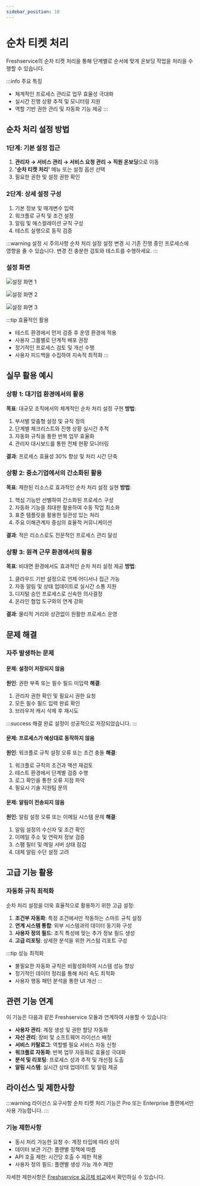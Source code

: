 ```yaml
---
sidebar_position: 10
---
```


# 순차 티켓 처리

Freshservice의 순차 티켓 처리을 통해 단계별로 순서에 맞게 온보딩 작업을 처리을 수행할 수 있습니다.

:::info 주요 특징
- 체계적인 프로세스 관리로 업무 효율성 극대화
- 실시간 진행 상황 추적 및 모니터링 지원
- 역할 기반 권한 관리 및 자동화 기능 제공
:::

## 순차 처리 설정 방법

### 1단계: 기본 설정 접근

1. **관리자 → 서비스 관리 → 서비스 요청 관리 → 직원 온보딩**으로 이동
2. **'순차 티켓 처리'** 메뉴 또는 설정 옵션 선택
3. 필요한 권한 및 설정 권한 확인

### 2단계: 상세 설정 구성

1. 기본 정보 및 매개변수 입력
2. 워크플로 규칙 및 조건 설정
3. 알림 및 에스컬레이션 규칙 구성
4. 테스트 실행으로 동작 검증

:::warning 설정 시 주의사항
순차 처리 설정 설정 변경 시 기존 진행 중인 프로세스에 영향을 줄 수 있습니다. 변경 전 충분한 검토와 테스트를 수행하세요.
:::

### 설정 화면

![설정 화면 1](https://s3.amazonaws.com/cdn.freshdesk.com/data/helpdesk/attachments/production/50004707286/original/E-ShmocW4lD4gWD609ooxHuYs1uZOgw0Og.png?1644316846)

![설정 화면 2](https://s3.amazonaws.com/cdn.freshdesk.com/data/helpdesk/attachments/production/50004707289/original/BLO_uI0JSimpoSph9KJmWgitpB8wJSxTTA.png?1644316852)

![설정 화면 3](https://s3.amazonaws.com/cdn.freshdesk.com/data/helpdesk/attachments/production/50004707287/original/fzjc_7wWfmQOHAqwt93ymDq8hN3gzluRyA.png?1644316848)



:::tip 효율적인 활용
- 테스트 환경에서 먼저 검증 후 운영 환경에 적용
- 사용자 그룹별로 단계적 배포 권장  
- 정기적인 프로세스 검토 및 개선 수행
- 사용자 피드백을 수집하여 지속적 최적화
:::

## 실무 활용 예시

### 상황 1: 대기업 환경에서의 활용
**목표**: 대규모 조직에서의 체계적인 순차 처리 설정 구현
**방법**: 
1. 부서별 맞춤형 설정 및 규칙 정의
2. 단계별 체크리스트와 진행 상황 실시간 추적
3. 자동화 규칙을 통한 반복 업무 효율화
4. 관리자 대시보드를 통한 전체 현황 모니터링

**결과**: 프로세스 효율성 30% 향상 및 처리 시간 단축

### 상황 2: 중소기업에서의 간소화된 활용
**목표**: 제한된 리소스로 효과적인 순차 처리 설정 실현
**방법**:
1. 핵심 기능만 선별하여 간소화된 프로세스 구성
2. 자동화 기능을 최대한 활용하여 수동 작업 최소화
3. 표준 템플릿을 활용한 일관성 있는 처리
4. 주요 이해관계자 중심의 효율적 커뮤니케이션

**결과**: 적은 리소스로도 전문적인 프로세스 관리 달성

### 상황 3: 원격 근무 환경에서의 활용
**목표**: 비대면 환경에서도 효과적인 순차 처리 설정 제공
**방법**:
1. 클라우드 기반 설정으로 언제 어디서나 접근 가능
2. 자동 알림 및 상태 업데이트로 실시간 소통 지원
3. 디지털 승인 프로세스로 신속한 의사결정
4. 온라인 협업 도구와의 연계 강화

**결과**: 물리적 거리와 상관없이 원활한 프로세스 운영

## 문제 해결

### 자주 발생하는 문제

#### 문제: 설정이 저장되지 않음
**원인**: 권한 부족 또는 필수 필드 미입력
**해결**: 
1. 관리자 권한 확인 및 필요시 권한 요청
2. 모든 필수 필드 입력 완료 확인
3. 브라우저 캐시 삭제 후 재시도

:::success 해결 완료
설정이 성공적으로 저장되었습니다.
:::

#### 문제: 프로세스가 예상대로 동작하지 않음
**원인**: 워크플로 규칙 설정 오류 또는 조건 충돌
**해결**:
1. 워크플로 규칙의 조건과 액션 재검토
2. 테스트 환경에서 단계별 검증 수행
3. 로그 확인을 통한 오류 지점 파악
4. 필요시 기술 지원팀 문의

#### 문제: 알림이 전송되지 않음
**원인**: 알림 설정 오류 또는 이메일 시스템 문제
**해결**: 
1. 알림 설정의 수신자 및 조건 확인
2. 이메일 주소 및 연락처 정보 검증
3. 스팸 필터 및 메일 서버 상태 점검
4. 대체 알림 수단 설정 고려

## 고급 기능 활용

### 자동화 규칙 최적화

순차 처리 설정을 더욱 효율적으로 활용하기 위한 고급 설정:

1. **조건부 자동화**: 특정 조건에서만 작동하는 스마트 규칙 설정
2. **연계 시스템 통합**: 외부 시스템과의 데이터 동기화 구성
3. **사용자 정의 필드**: 조직 특성에 맞는 추가 정보 필드 생성
4. **고급 리포팅**: 상세한 분석을 위한 커스텀 리포트 구성

:::tip 성능 최적화
- 불필요한 자동화 규칙은 비활성화하여 시스템 성능 향상
- 정기적인 데이터 정리를 통해 처리 속도 최적화
- 사용자 행동 패턴 분석을 통한 UI 개선
:::

## 관련 기능 연계

이 기능은 다음과 같은 Freshservice 모듈과 연계하여 사용할 수 있습니다:

- **사용자 관리**: 계정 생성 및 권한 할당 자동화
- **자산 관리**: 장비 및 소프트웨어 라이선스 배정
- **서비스 카탈로그**: 역할별 필요 서비스 자동 신청
- **워크플로 자동화**: 반복 업무 자동화로 효율성 극대화
- **분석 및 리포팅**: 프로세스 성과 추적 및 개선점 도출
- **알림 시스템**: 실시간 상태 업데이트 및 알림 제공

## 라이선스 및 제한사항

:::warning 라이선스 요구사항
순차 티켓 처리 기능은 Pro 또는 Enterprise 플랜에서만 사용 가능합니다.
:::

### 기능 제한사항

- 동시 처리 가능한 요청 수: 계정 타입에 따라 상이
- 데이터 보관 기간: 플랜별 정책에 따름
- API 호출 제한: 시간당 호출 수 제한 적용
- 사용자 정의 필드: 플랜별 생성 가능 개수 제한

자세한 제한사항은 [Freshservice 요금제 비교](https://www.freshworks.com/freshservice/pricing/)에서 확인하실 수 있습니다.

